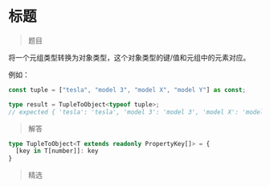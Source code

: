 # 标题

<BtnGroup 
  issue="https://tsch.js.org/11/solutions"
  answer="https://github.com/type-challenges/type-challenges/issues/31849"
/>

> 题目

将一个元组类型转换为对象类型，这个对象类型的键/值和元组中的元素对应。

例如：

```ts
const tuple = ["tesla", "model 3", "model X", "model Y"] as const;

type result = TupleToObject<typeof tuple>; 
// expected { 'tesla': 'tesla', 'model 3': 'model 3', 'model X': 'model X', 'model Y': 'model Y'}
```

> 解答

```ts
type TupleToObject<T extends readonly PropertyKey[]> = {
  [key in T[number]]: key
}
```

> 精选

<BtnGroup 
  featured="https://github.com/type-challenges/type-challenges/issues/2737"
/>
